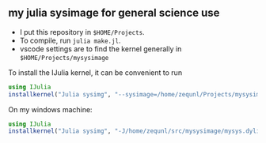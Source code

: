 ## my julia sysimage for general science use

* I put this repository in `$HOME/Projects`.
* To compile, run `julia make.jl`. 
* vscode settings are to find the kernel generally in `$HOME/Projects/mysysimage`

To install the IJulia kernel, it can be convenient to run
```julia
using IJulia
installkernel("Julia sysimg", "--sysimage=/home/zequnl/Projects/mysysimage/mysys.dylib")
```

On my windows machine:

```julia
using IJulia
installkernel("Julia sysimg", "-J/home/zequnl/src/mysysimage/mysys.dylib")
```
